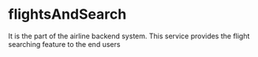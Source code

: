 # flightsAndSearch
It is the part of the airline backend system. This service provides the flight searching feature to the end users